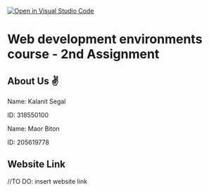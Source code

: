 [![Open in Visual Studio Code](https://classroom.github.com/assets/open-in-vscode-718a45dd9cf7e7f842a935f5ebbe5719a5e09af4491e668f4dbf3b35d5cca122.svg)](https://classroom.github.com/online_ide?assignment_repo_id=10874700&assignment_repo_type=AssignmentRepo)

# Web development environments course - 2nd Assignment


## About Us ✌ 

Name: Kalanit Segal

ID: 318550100

Name: Maor Biton

ID: 205619778


## Website Link

//TO DO: insert website link